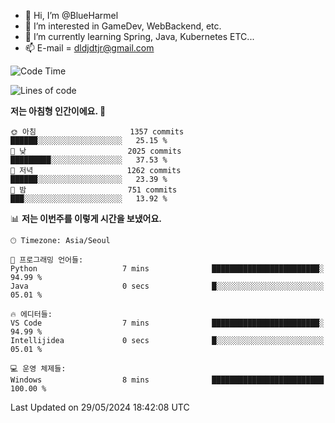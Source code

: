 - 👋 Hi, I’m @BlueHarmel
- 👀 I’m interested in GameDev, WebBackend, etc.
- 🌱 I’m currently learning Spring, Java, Kubernetes ETC...
- 📫 E-mail = dldjdtjr@gmail.com
  <!--START_SECTION:waka-->
![Code Time](http://img.shields.io/badge/Code%20Time-647%20hrs%2059%20mins-blue)

![Lines of code](https://img.shields.io/badge/%EC%A0%80%EB%8A%94%20%EC%97%AC%ED%83%9C%EA%B9%8C%EC%A7%80%20-46.4%20million%20%EC%A4%84%EC%9D%98%20%EC%BD%94%EB%93%9C%EB%A5%BC%20%EC%9E%91%EC%84%B1%ED%96%88%EC%96%B4%EC%9A%94.-blue)

**저는 아침형 인간이에요. 🐤** 

```text
🌞 아침                     1357 commits        ██████░░░░░░░░░░░░░░░░░░░   25.15 % 
🌆 낮　                     2025 commits        █████████░░░░░░░░░░░░░░░░   37.53 % 
🌃 저녁                     1262 commits        ██████░░░░░░░░░░░░░░░░░░░   23.39 % 
🌙 밤　                     751 commits         ███░░░░░░░░░░░░░░░░░░░░░░   13.92 % 
```


📊 **저는 이번주를 이렇게 시간을 보냈어요.** 

```text
🕑︎ Timezone: Asia/Seoul

💬 프로그래밍 언어들: 
Python                   7 mins              ████████████████████████░   94.99 % 
Java                     0 secs              █░░░░░░░░░░░░░░░░░░░░░░░░   05.01 % 

🔥 에디터들: 
VS Code                  7 mins              ████████████████████████░   94.99 % 
Intellijidea             0 secs              █░░░░░░░░░░░░░░░░░░░░░░░░   05.01 % 

💻 운영 체제들: 
Windows                  8 mins              █████████████████████████   100.00 % 
```


 Last Updated on 29/05/2024 18:42:08 UTC
<!--END_SECTION:waka-->
<!---
BlueHarmel/BlueHarmel is a ✨ special ✨ repository because its `README.md` (this file) appears on your GitHub profile.
You can click the Preview link to take a look at your changes.
--->

